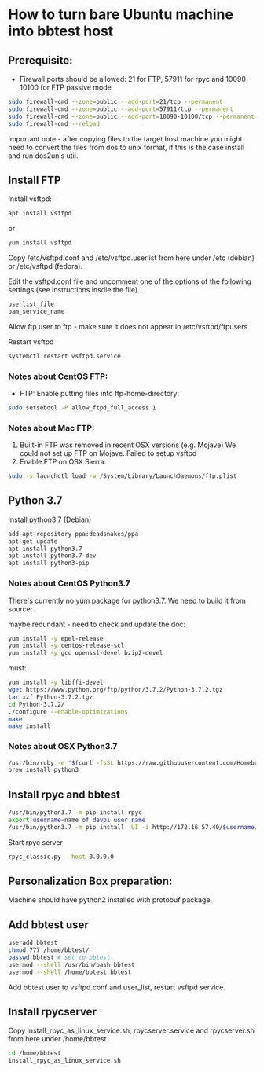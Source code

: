 # How to turn bare Ubuntu machine into bbtest host 

## Prerequisite:
- Firewall ports should be allowed: 21 for FTP, 57911 for rpyc and 10090-10100 for FTP passive mode
```bash
sudo firewall-cmd --zone=public --add-port=21/tcp --permanent
sudo firewall-cmd --zone=public --add-port=57911/tcp --permanent
sudo firewall-cmd --zone=public --add-port=10090-10100/tcp --permanent
sudo firewall-cmd --reload
```
Important note - after copying files to the target host machine you might need to convert the files from dos to unix
format, if this is the case install and run dos2unis util.

## Install FTP
Install vsftpd:
```bash
apt install vsftpd
```
or
```bash
yum install vsftpd
```

Copy /etc/vsftpd.conf and /etc/vsftpd.userlist from here under /etc (debian) or /etc/vsftpd (fedora).

Edit the vsftpd.conf file and uncomment one of the options of the following settings (see instructions insdie the file). 
```bash
userlist_file
pam_service_name
```

Allow ftp user to ftp - make sure it does not appear in /etc/vsftpd/ftpusers

Restart vsftpd
```bash
systemctl restart vsftpd.service
```

### Notes about CentOS FTP:
- FTP: Enable putting files into ftp-home-directory:
```bash
sudo setsebool -P allow_ftpd_full_access 1
```

### Notes about Mac FTP:
1. Built-in FTP was removed in recent OSX versions (e.g. Mojave)
   We could not set up FTP on Mojave. Failed to setup vsftpd
2. Enable FTP on OSX Sierra:
```bash
sudo -s launchctl load -w /System/Library/LaunchDaemons/ftp.plist
```

## Python 3.7
Install python3.7 (Debian)
```bash
add-apt-repository ppa:deadsnakes/ppa
apt-get update
apt install python3.7
apt install python3.7-dev
apt install python3-pip
```

### Notes about CentOS Python3.7
There's currently no yum package for python3.7. We need to build it from source:

maybe redundant - need to check and update the doc:
```bash
yum install -y epel-release  
yum install -y centos-release-scl
yum install -y gcc openssl-devel bzip2-devel
```
must:
```bash
yum install -y libffi-devel
wget https://www.python.org/ftp/python/3.7.2/Python-3.7.2.tgz
tar xzf Python-3.7.2.tgz
cd Python-3.7.2/
./configure --enable-optimizations
make
make install
```

### Notes about OSX Python3.7
```bash
/usr/bin/ruby -e "$(curl -fsSL https://raw.githubusercontent.com/Homebrew/install/master/install)"
brew install python3
```

## Install rpyc and bbtest
```bash
/usr/bin/python3.7 -m pip install rpyc
export username=name of devpi user name
/usr/bin/python3.7 -m pip install -UI -i http://172.16.57.40/$username/dev/ --trusted-host 172.16.57.40 bbtest
```

Start rpyc server
```bash
rpyc_classic.py --host 0.0.0.0
```

## Personalization Box preparation:
Machine should have python2 installed with protobuf package.


## Add bbtest user
```bash
useradd bbtest
chmod 777 /home/bbtest/
passwd bbtest # set to bbtest
usermod --shell /usr/bin/bash bbtest
usermod --shell /home/bbtest bbtest
```
Add bbtest user to vsftpd.conf and user_list, restart vsftpd service.

## Install rpycserver
Copy install_rpyc_as_linux_service.sh, rpycserver.service and rpycserver.sh from here under /home/bbtest.
```bash
cd /home/bbtest
install_rpyc_as_linux_service.sh
```
